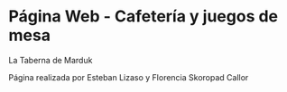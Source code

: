 # Página Web - Cafetería y juegos de mesa
La Taberna de Marduk

Página realizada por Esteban Lizaso y Florencia Skoropad Callor
